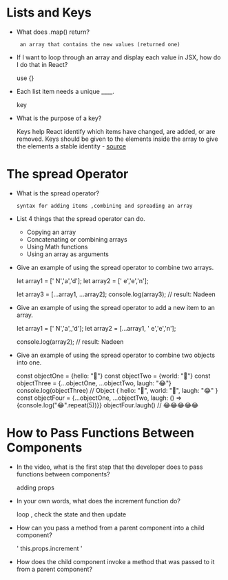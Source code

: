 # Lists and Keys 

* What does .map() return?

       an array that contains the new values (returned one)

* If I want to loop through an array and display each value in JSX, how do I do that in React?

     use {}

* Each list item needs a unique ____.

     key

* What is the purpose of a key?  
 
    Keys help React identify which items have changed, are added, or are removed. Keys should be given to the elements inside the array to give the elements a stable identity - [source](https://reactjs.org/docs/lists-and-keys.html)

    

# The spread Operator 

* What is the spread operator?

      syntax for adding items ,combining and spreading an array 
       
* List 4 things that the spread operator can do.

     - Copying an array
     - Concatenating or combining arrays
     - Using Math functions
     - Using an array as arguments

* Give an example of using the spread operator to combine two arrays.

     let array1 = [' N','a','d'];
     let array2 = [' e','e','n'];

     let array3 = [...array1, ...array2];
     console.log(array3); // result: Nadeen

* Give an example of using the spread operator to add a new item to an array.

     let array1 = [' N','a',,'d'];
     let array2 = [...array1, ' e','e','n'];

     console.log(array2); // result: Nadeen

* Give an example of using the spread operator to combine two objects into one.

     const objectOne = {hello: "🤪"}
     const objectTwo = {world: "🐻"}
     const objectThree = {...objectOne, ...objectTwo, laugh: "😂"}
     console.log(objectThree) // Object { hello: "🤪", world: "🐻", laugh: "😂" }
     const objectFour = {...objectOne, ...objectTwo, laugh: () => {console.log("😂".repeat(5))}}
     objectFour.laugh() // 😂😂😂😂😂



# How to Pass Functions Between Components

* In the video, what is the first step that the developer does to pass functions between components?
     
     adding props
      
* In your own words, what does the increment function do?

     loop , check the state and then update 

* How can you pass a method from a parent component into a child component?
     
     ' this.props.increment '
     
* How does the child component invoke a method that was passed to it from a parent component?

    